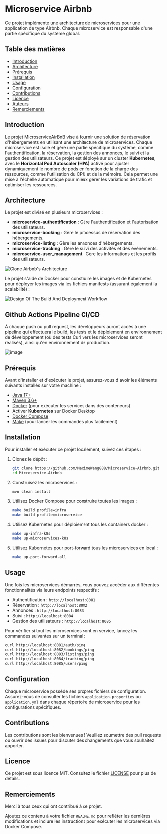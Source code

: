 # Microservice Airbnb

Ce projet implémente une architecture de microservices pour une application de type Airbnb. Chaque microservice est responsable d'une partie spécifique du système global.

## Table des matières

- [Introduction](#introduction)
- [Architecture](#architecture)
- [Prérequis](#prérequis)
- [Installation](#installation)
- [Usage](#usage)
- [Configuration](#configuration)
- [Contributions](#contributions)
- [Licence](#licence)
- [Auteurs](#auteurs)
- [Remerciements](#remerciements)

## Introduction

Le projet MicroserviceAirBnB vise à fournir une solution de réservation d'hébergements en utilisant une architecture de microservices. Chaque microservice est isolé et gère une partie spécifique du système, comme l'authentification, la réservation, la gestion des annonces, le suivi et la gestion des utilisateurs. Ce projet est déployé sur un cluster **Kubernetes**, avec le **Horizontal Pod Autoscaler (HPA)** activé pour ajuster dynamiquement le nombre de pods en fonction de la charge des ressources, comme l'utilisation du CPU et de la mémoire. Cela permet une mise à l'échelle automatique pour mieux gérer les variations de trafic et optimiser les ressources.

## Architecture

Le projet est divisé en plusieurs microservices :

- **microservice-authentification** : Gère l'authentification et l'autorisation des utilisateurs.
- **microservice-booking** : Gère le processus de réservation des hébergements.
- **microservice-listing** : Gère les annonces d'hébergements.
- **microservice-tracking** : Gère le suivi des activités et des événements.
- **microservice-user_management** : Gère les informations et les profils des utilisateurs.

![Clone Airbnb's Architecture](https://github.com/Fandresena02/MicroserviceAirBnB/assets/75336673/c65caa54-8592-4f1d-8b4b-7a1f26c9df8d)

Le projet s'aide de Docker pour construire les images et de Kubernetes pour déployer les images via les fichiers manifests (assurant également la scalabilité) :

![Design Of The Build And Deployment Workflow](https://github.com/user-attachments/assets/e6c74523-39f1-491b-8247-b43c9e1ff74b)

## Github Actions Pipeline CI/CD

À chaque push ou pull request, les développeurs auront accès à une pipeline qui effectuera le build, les tests et le déploiement en environnement de développement (où des tests Curl vers les microservices seront réalisés), ainsi qu'en environnement de production.

![image](https://github.com/user-attachments/assets/cf96a93a-bc99-4be3-8d73-7620e844d811)


## Prérequis

Avant d'installer et d'exécuter le projet, assurez-vous d'avoir les éléments suivants installés sur votre machine :

- [Java 17+](https://www.oracle.com/java/technologies/javase-jdk17-downloads.html)
- [Maven 3.6+](https://maven.apache.org/download.cgi)
- [Docker](https://www.docker.com/products/docker-desktop) (pour exécuter les services dans des conteneurs)
- Activer **Kubernetes** sur Docker Desktop
- [Docker Compose](https://docs.docker.com/compose/install/)
- [Make](https://gnuwin32.sourceforge.net/packages/make.htm)
 (pour lancer les commandes plus facilement)

## Installation

Pour installer et exécuter ce projet localement, suivez ces étapes :

1. Clonez le dépôt :
    ```bash
    git clone https://github.com/MaximeWang888/Microservice-Airbnb.git
    cd Microservice-Airbnb
    ```

2. Construisez les microservices :
    ```bash
    mvn clean install
    ```

3. Utilisez Docker Compose pour construire toutes les images :
    ```bash
    make build profile=infra
    make build profile=microservice
    ```
   
4.  Utilisez Kubernetes pour déploiement tous les containers docker :
    ```bash
    make up-infra-k8s
    make up-microservices-k8s
    ```

5.  Utilisez Kubernetes pour port-forward tous les microservices en local :
    ```bash
    make up-port-forward-all
    ```


## Usage

Une fois les microservices démarrés, vous pouvez accéder aux différentes fonctionnalités via leurs endpoints respectifs :

- Authentification : `http://localhost:8081`
- Réservation : `http://localhost:8082`
- Annonces : `http://localhost:8083`
- Suivi : `http://localhost:8084`
- Gestion des utilisateurs : `http://localhost:8085`

Pour vérifier si tout les microservices sont en service, lancez les commandes suivantes sur un terminal :
   ```bash
   curl http://localhost:8081/auth/ping
   curl http://localhost:8082/bookings/ping
   curl http://localhost:8083/listings/ping
   curl http://localhost:8084/tracking/ping
   curl http://localhost:8085/users/ping
   ```

## Configuration

Chaque microservice possède ses propres fichiers de configuration. Assurez-vous de consulter les fichiers `application.properties` ou `application.yml` dans chaque répertoire de microservice pour les configurations spécifiques.

## Contributions

Les contributions sont les bienvenues ! Veuillez soumettre des pull requests ou ouvrir des issues pour discuter des changements que vous souhaitez apporter.

## Licence

Ce projet est sous licence MIT. Consultez le fichier [LICENSE](LICENSE) pour plus de détails.

## Remerciements

Merci à tous ceux qui ont contribué à ce projet.


Ajoutez ce contenu à votre fichier `README.md` pour refléter les dernières modifications et inclure les instructions pour exécuter les microservices via Docker Compose.
